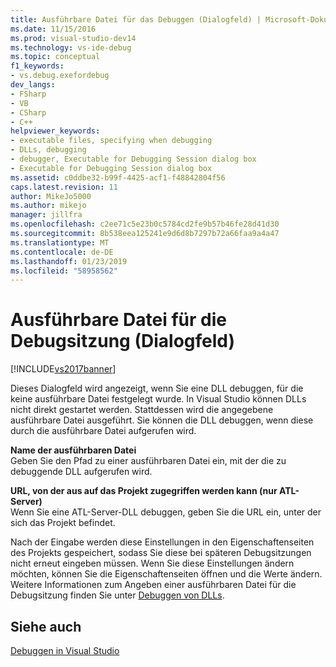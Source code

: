 ```yaml
---
title: Ausführbare Datei für das Debuggen (Dialogfeld) | Microsoft-Dokumentation
ms.date: 11/15/2016
ms.prod: visual-studio-dev14
ms.technology: vs-ide-debug
ms.topic: conceptual
f1_keywords:
- vs.debug.exefordebug
dev_langs:
- FSharp
- VB
- CSharp
- C++
helpviewer_keywords:
- executable files, specifying when debugging
- DLLs, debugging
- debugger, Executable for Debugging Session dialog box
- Executable for Debugging Session dialog box
ms.assetid: c0ddbe32-b99f-4425-acf1-f48842804f56
caps.latest.revision: 11
author: MikeJo5000
ms.author: mikejo
manager: jillfra
ms.openlocfilehash: c2ee71c5e23b0c5784cd2fe9b57b46fe28d41d30
ms.sourcegitcommit: 8b538eea125241e9d6d8b7297b72a66faa9a4a47
ms.translationtype: MT
ms.contentlocale: de-DE
ms.lasthandoff: 01/23/2019
ms.locfileid: "58958562"
---
```

# <a name="executable-for-debugging-session-dialog-box"></a>Ausführbare Datei für die Debugsitzung (Dialogfeld)
[!INCLUDE[vs2017banner](../includes/vs2017banner.md)]

Dieses Dialogfeld wird angezeigt, wenn Sie eine DLL debuggen, für die keine ausführbare Datei festgelegt wurde. In Visual Studio können DLLs nicht direkt gestartet werden. Stattdessen wird die angegebene ausführbare Datei ausgeführt. Sie können die DLL debuggen, wenn diese durch die ausführbare Datei aufgerufen wird.  
  
 **Name der ausführbaren Datei**  
 Geben Sie den Pfad zu einer ausführbaren Datei ein, mit der die zu debuggende DLL aufgerufen wird.  
  
 **URL, von der aus auf das Projekt zugegriffen werden kann (nur ATL-Server)**  
 Wenn Sie eine ATL-Server-DLL debuggen, geben Sie die URL ein, unter der sich das Projekt befindet.  
  
 Nach der Eingabe werden diese Einstellungen in den Eigenschaftenseiten des Projekts gespeichert, sodass Sie diese bei späteren Debugsitzungen nicht erneut eingeben müssen. Wenn Sie diese Einstellungen ändern möchten, können Sie die Eigenschaftenseiten öffnen und die Werte ändern. Weitere Informationen zum Angeben einer ausführbaren Datei für die Debugsitzung finden Sie unter [Debuggen von DLLs](../debugger/how-to-debug-native-dlls.md).  
  
## <a name="see-also"></a>Siehe auch  
 [Debuggen in Visual Studio](../debugger/debugging-in-visual-studio.md)
